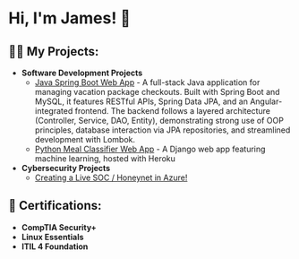 <h1>Hi, I'm James! 👋</h1>

<h2>👨‍💻 My Projects:</h2>

<ul>
  <li><b>Software Development Projects</b>
    <ul>
      <li>
          <a href="https://github.com/jmoncla/Java-Spring-Boot-Project1">Java Spring Boot Web App</a> - A full-stack Java application for managing vacation package checkouts. Built with Spring Boot and MySQL, it features RESTful APIs, Spring Data JPA, and an Angular-integrated frontend. The backend follows a layered architecture (Controller, Service, DAO, Entity), demonstrating strong use of OOP principles, database interaction via JPA repositories, and streamlined development with Lombok.</li>
      <li><a href="https://github.com/jmoncla/WGU-Capstone-Meal-Classifier-Machine-Learning-Web-App">Python Meal Classifier Web App</a> - A Django web app featuring machine learning, hosted with Heroku</li>
    </ul>
  </li>
  <li><b>Cybersecurity Projects</b>
    <ul>
      <li><a href="https://github.com/jmoncla/Honeynet">Creating a Live SOC / Honeynet in Azure!</a></li>
    </ul>
  </li>
</ul>

<h2>📜 Certifications:</h2>

<ul>
  <li><b>CompTIA Security+ </b></li>
  <li><b>Linux Essentials </b></li>
  <li><b>ITIL 4 Foundation </b></li>
</ul>
